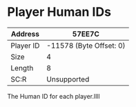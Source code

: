 #  Player Human IDs
Address   | 57EE7C
----------|-------------
Player ID | -11578 (Byte Offset: 0)
Size 	  | 4
Length 	  | 8
SC:R      | Unsupported

The Human ID for each player.llll
